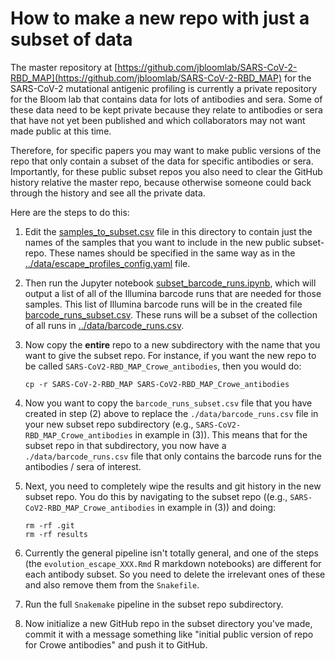 # How to make a new repo with just a subset of data
The master repository at [https://github.com/jbloomlab/SARS-CoV-2-RBD_MAP](https://github.com/jbloomlab/SARS-CoV-2-RBD_MAP) for the SARS-CoV-2 mutational antigenic profiling is currently a private repository for the Bloom lab that contains data for lots of antibodies and sera.
Some of these data need to be kept private because they relate to antibodies or sera that have not yet been published and which collaborators may not want made public at this time.

Therefore, for specific papers you may want to make public versions of the repo that only contain a subset of the data for specific antibodies or sera.
Importantly, for these public subset repos you also need to clear the GitHub history relative the master repo, because otherwise someone could back through the history and see all the private data.

Here are the steps to do this:

 1. Edit the [samples_to_subset.csv](samples_to_subset.csv) file in this directory to contain just the names of the samples that you want to include in the new public subset-repo. These names should be specified in the same way as in the [../data/escape_profiles_config.yaml](../data/escape_profiles_config.yaml) file.

 2. Then run the Jupyter notebook [subset_barcode_runs.ipynb](subset_barcode_runs.ipynb), which will output a list of all of the Illumina barcode runs that are needed for those samples. This list of Illumina barcode runs will be in the created file [barcode_runs_subset.csv](barcode_runs_subset.csv). These runs will be a subset of the collection of all runs in [../data/barcode_runs.csv](../data/barcode_runs.csv).

 3. Now copy the **entire** repo to a new subdirectory with the name that you want to give the subset repo. For instance, if you want the new repo to be called `SARS-CoV2-RBD_MAP_Crowe_antibodies`, then you would do:

        cp -r SARS-CoV-2-RBD_MAP SARS-CoV2-RBD_MAP_Crowe_antibodies

 4. Now you want to copy the `barcode_runs_subset.csv` file that you have created in step (2) above to replace the `./data/barcode_runs.csv` file in your new subset repo subdirectory (e.g., `SARS-CoV2-RBD_MAP_Crowe_antibodies` in example in (3)). This means that for the subset repo in that subdirectory, you now have a `./data/barcode_runs.csv` file that only contains the barcode runs for the antibodies / sera of interest.

 5. Next, you need to completely wipe the results and git history in the new subset repo. You do this by navigating to the subset repo ((e.g., `SARS-CoV2-RBD_MAP_Crowe_antibodies` in example in (3)) and doing:

        rm -rf .git
        rm -rf results

 6. Currently the general pipeline isn't totally general, and one of the steps (the `evolution_escape_XXX.Rmd` R markdown notebooks) are different for each antibody subset. So you need to delete the irrelevant ones of these and also remove them from the `Snakefile`.

 7. Run the full `Snakemake` pipeline in the subset repo subdirectory.

 8. Now initialize a new GitHub repo in the subset directory you've made, commit it with a message something like "initial public version of repo for Crowe antibodies" and push it to GitHub.
